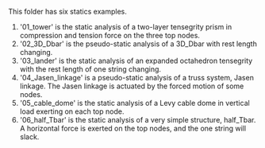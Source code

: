 This folder has six statics examples. 
1.  '01_tower' is the static analysis of a two-layer tensegrity prism in compression and tension force on the three top nodes.
2.  '02_3D_Dbar' is the pseudo-static analysis of a 3D_Dbar with rest length changing.
3. '03_lander' is the static analysis of an expanded octahedron tensegrity with the rest length of one string changing.
4. '04_Jasen_linkage' is a pseudo-static analysis of a truss system, Jasen linkage. The Jasen linkage is actuated by the forced motion of some nodes.
5. '05_cable_dome' is the static analysis of a Levy cable dome in vertical load exerting on each top node.
6. '06_half_Tbar' is the static analysis of a very simple structure, half_Tbar. A horizontal force is exerted on the top nodes, and the one string will slack.
